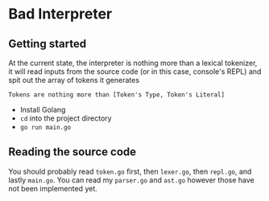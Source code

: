 # Bad Interpreter

## Getting started

At the current state, the interpreter is nothing more than a lexical tokenizer, it will read inputs from the source code (or in this case, console's REPL) and spit out the array of tokens it generates

```
Tokens are nothing more than [Token's Type, Token's Literal]
```

- Install Golang
- `cd` into the project directory
- `go run main.go`

## Reading the source code

You should probably read `token.go` first, then `lexer.go`, then `repl.go`, and lastly `main.go`. You can read my `parser.go` and `ast.go` however those have not been implemented yet.
